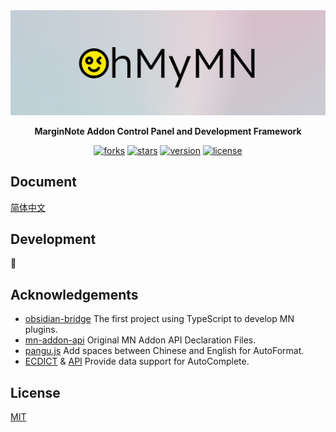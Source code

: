   <a href="https://github.com/marginnoteapp/ohmymn">
    <img src="assets/banner.jpeg" alt="Logo" >
  </a>

<p/>

<p align="center">
  <b>MarginNote Addon Control Panel and Development Framework</b>
</p>

<p align="center">
  <a href="https://github.com/marginnoteapp/ohmymn/network/members"><img src="https://img.shields.io/github/forks/marginnoteapp/ohmymn.svg?style=flat" alt="forks"></a>
  <a href="https://github.com/marginnoteapp/ohmymn/stargazers"><img src="https://img.shields.io/github/stars/marginnoteapp/ohmymn.svg?style=flat" alt="stars"></a>
  <a href="https://github.com/marginnoteapp/ohmymn/blob/main/package.json"><img src="https://img.shields.io/badge/version-v4.0.4-orange" alt="version"></a>
  <a href="https://github.com/marginnoteapp/ohmymn/blob/main/LICENSE"><img src="https://img.shields.io/badge/license-MIT-green" alt="license"></a>
</p>


## Document
[简体中文](https://ohmymn.marginnote.cn/)

## Development
🚧
## Acknowledgements

- [obsidian-bridge](https://github.com/aidenlx/obsidian-bridge) The first project using TypeScript to develop MN plugins.
- [mn-addon-api](https://github.com/aidenlx/mn-addon-api) Original MN Addon API Declaration Files.
- [pangu.js](https://github.com/vinta/pangu.js) Add spaces between Chinese and English for AutoFormat.
- [ECDICT](https://github.com/skywind3000/ECDICT) & [API](http://dict.e.opac.vip/dict.php) Provide data support for AutoComplete.

## License

[MIT](https://github.com/marginnoteapp/ohmymn/blob/main/LICENSE)
